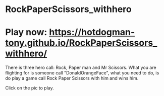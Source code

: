 # RockPaperScissors_withhero

# Play now: https://hotdogman-tony.github.io/RockPaperScissors_withhero/

There is three hero call: Rock, Paper man and Mr Scissors. What you are flighting for is someone call "DonaldOrangeFace", what you need to do, is do play a game call Rock Paper Scissors with him and wins him.

Click on the pic to play.
